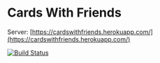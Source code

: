 # Cards With Friends

Server: [https://cardswithfriends.herokuapp.com/](https://cardswithfriends.herokuapp.com/)

[![Build Status](https://travis-ci.org/SWhelan/cardswithfriends.svg?branch=master)](https://travis-ci.org/SWhelan/cardswithfriends)
